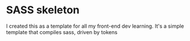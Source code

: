 # SASS skeleton

I created this as a template for all my front-end dev learning. It's a simple template that compiles sass, driven by tokens
